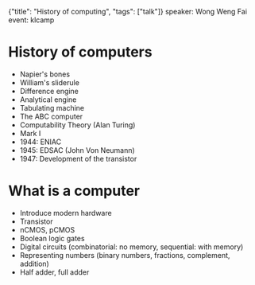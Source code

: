 {"title": "History of computing", "tags": ["talk"]}
speaker: Wong Weng Fai
event: klcamp

# History of computers
* Napier's bones
* William's sliderule
* Difference engine
* Analytical engine
* Tabulating machine
* The ABC computer
* Computability Theory (Alan Turing)
* Mark I
* 1944: ENIAC
* 1945: EDSAC (John Von Neumann)
* 1947: Development of the transistor

# What is a computer
* Introduce modern hardware
* Transistor
* nCMOS, pCMOS
* Boolean logic gates
* Digital circuits (combinatorial: no memory, sequential: with memory)
* Representing numbers (binary numbers, fractions, complement, addition)
* Half adder, full adder

